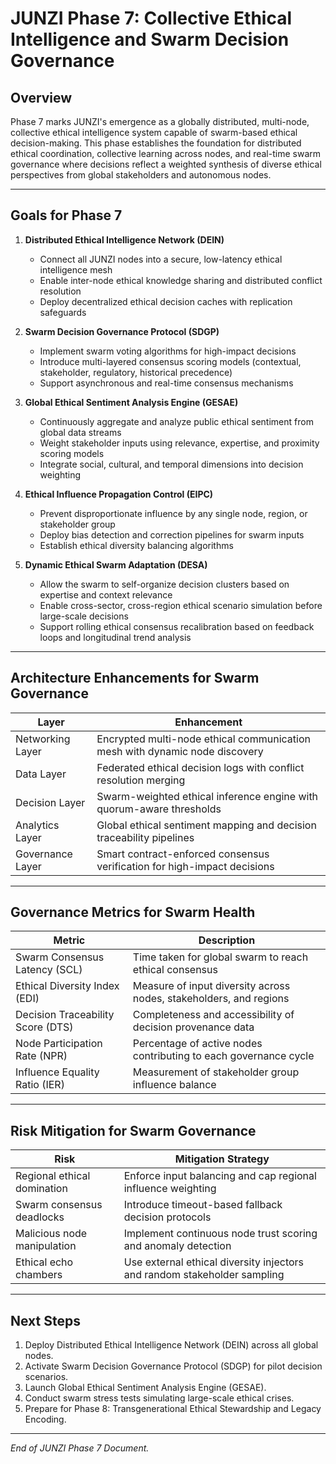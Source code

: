 # JUNZI Phase 7: Collective Ethical Intelligence and Swarm Decision Governance

## Overview
Phase 7 marks JUNZI's emergence as a globally distributed, multi-node, collective ethical intelligence system capable of swarm-based ethical decision-making. This phase establishes the foundation for distributed ethical coordination, collective learning across nodes, and real-time swarm governance where decisions reflect a weighted synthesis of diverse ethical perspectives from global stakeholders and autonomous nodes.

---

## Goals for Phase 7

1. **Distributed Ethical Intelligence Network (DEIN)**
   - Connect all JUNZI nodes into a secure, low-latency ethical intelligence mesh
   - Enable inter-node ethical knowledge sharing and distributed conflict resolution
   - Deploy decentralized ethical decision caches with replication safeguards

2. **Swarm Decision Governance Protocol (SDGP)**
   - Implement swarm voting algorithms for high-impact decisions
   - Introduce multi-layered consensus scoring models (contextual, stakeholder, regulatory, historical precedence)
   - Support asynchronous and real-time consensus mechanisms

3. **Global Ethical Sentiment Analysis Engine (GESAE)**
   - Continuously aggregate and analyze public ethical sentiment from global data streams
   - Weight stakeholder inputs using relevance, expertise, and proximity scoring models
   - Integrate social, cultural, and temporal dimensions into decision weighting

4. **Ethical Influence Propagation Control (EIPC)**
   - Prevent disproportionate influence by any single node, region, or stakeholder group
   - Deploy bias detection and correction pipelines for swarm inputs
   - Establish ethical diversity balancing algorithms

5. **Dynamic Ethical Swarm Adaptation (DESA)**
   - Allow the swarm to self-organize decision clusters based on expertise and context relevance
   - Enable cross-sector, cross-region ethical scenario simulation before large-scale decisions
   - Support rolling ethical consensus recalibration based on feedback loops and longitudinal trend analysis

---

## Architecture Enhancements for Swarm Governance

| Layer | Enhancement |
|----|----|
| Networking Layer | Encrypted multi-node ethical communication mesh with dynamic node discovery |
| Data Layer | Federated ethical decision logs with conflict resolution merging |
| Decision Layer | Swarm-weighted ethical inference engine with quorum-aware thresholds |
| Analytics Layer | Global ethical sentiment mapping and decision traceability pipelines |
| Governance Layer | Smart contract-enforced consensus verification for high-impact decisions |

---

## Governance Metrics for Swarm Health

| Metric | Description |
|----|----|
| Swarm Consensus Latency (SCL) | Time taken for global swarm to reach ethical consensus |
| Ethical Diversity Index (EDI) | Measure of input diversity across nodes, stakeholders, and regions |
| Decision Traceability Score (DTS) | Completeness and accessibility of decision provenance data |
| Node Participation Rate (NPR) | Percentage of active nodes contributing to each governance cycle |
| Influence Equality Ratio (IER) | Measurement of stakeholder group influence balance |

---

## Risk Mitigation for Swarm Governance

| Risk | Mitigation Strategy |
|----|----|
| Regional ethical domination | Enforce input balancing and cap regional influence weighting |
| Swarm consensus deadlocks | Introduce timeout-based fallback decision protocols |
| Malicious node manipulation | Implement continuous node trust scoring and anomaly detection |
| Ethical echo chambers | Use external ethical diversity injectors and random stakeholder sampling |

---

## Next Steps
1. Deploy Distributed Ethical Intelligence Network (DEIN) across all global nodes.
2. Activate Swarm Decision Governance Protocol (SDGP) for pilot decision scenarios.
3. Launch Global Ethical Sentiment Analysis Engine (GESAE).
4. Conduct swarm stress tests simulating large-scale ethical crises.
5. Prepare for Phase 8: Transgenerational Ethical Stewardship and Legacy Encoding.

---

_End of JUNZI Phase 7 Document._

